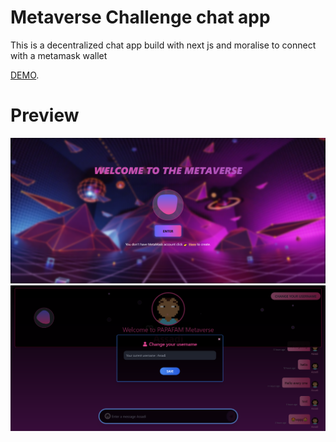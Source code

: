 # Metaverse Challenge chat app

This is a decentralized chat app build with next js and moralise to connect with a metamask wallet

 [DEMO](https://metaverse-challenge-three.vercel.app/).

 # Preview 

 <img src="./public/assets/preview/Capture.PNG">
 <img src="./public/assets/preview/Capture12.PNG">
